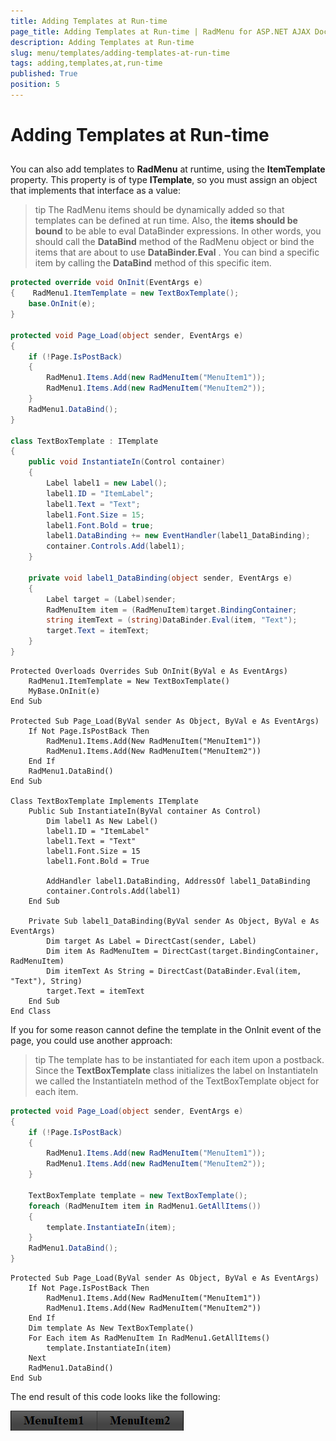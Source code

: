 ```yaml
---
title: Adding Templates at Run-time
page_title: Adding Templates at Run-time | RadMenu for ASP.NET AJAX Documentation
description: Adding Templates at Run-time
slug: menu/templates/adding-templates-at-run-time
tags: adding,templates,at,run-time
published: True
position: 5
---
```


# Adding Templates at Run-time

## 

You can also add templates to **RadMenu** at runtime, using the **ItemTemplate** property. This property is of type **ITemplate**, so you must assign an object that implements that interface as a value:



>tip The RadMenu items should be dynamically added so that templates can be defined at run time.
>Also, the **items should be bound** to be able to eval DataBinder expressions. In other words, you should call the **DataBind** method of the RadMenu object or bind the items that are about to use **DataBinder.Eval** . You can bind a specific item by calling the **DataBind** method of this specific item.
>


````C#
protected override void OnInit(EventArgs e)
{    RadMenu1.ItemTemplate = new TextBoxTemplate();    
    base.OnInit(e);
}

protected void Page_Load(object sender, EventArgs e)
{    
    if (!Page.IsPostBack)
    {        
        RadMenu1.Items.Add(new RadMenuItem("MenuItem1"));
        RadMenu1.Items.Add(new RadMenuItem("MenuItem2"));
    }    
    RadMenu1.DataBind();
}

class TextBoxTemplate : ITemplate
{    
    public void InstantiateIn(Control container)    
    {        
        Label label1 = new Label();
        label1.ID = "ItemLabel";
        label1.Text = "Text";
        label1.Font.Size = 15;
        label1.Font.Bold = true;
        label1.DataBinding += new EventHandler(label1_DataBinding);
        container.Controls.Add(label1);
    }    
    
    private void label1_DataBinding(object sender, EventArgs e)
    {        
        Label target = (Label)sender;
        RadMenuItem item = (RadMenuItem)target.BindingContainer;
        string itemText = (string)DataBinder.Eval(item, "Text");
        target.Text = itemText;
    }
}	    			
````
````VB.NET
Protected Overloads Overrides Sub OnInit(ByVal e As EventArgs)
    RadMenu1.ItemTemplate = New TextBoxTemplate()
    MyBase.OnInit(e)
End Sub

Protected Sub Page_Load(ByVal sender As Object, ByVal e As EventArgs)
    If Not Page.IsPostBack Then
        RadMenu1.Items.Add(New RadMenuItem("MenuItem1"))
        RadMenu1.Items.Add(New RadMenuItem("MenuItem2"))
    End If
    RadMenu1.DataBind()
End Sub

Class TextBoxTemplate Implements ITemplate 
    Public Sub InstantiateIn(ByVal container As Control)
        Dim label1 As New Label()
        label1.ID = "ItemLabel"
        label1.Text = "Text"
        label1.Font.Size = 15
        label1.Font.Bold = True

        AddHandler label1.DataBinding, AddressOf label1_DataBinding
        container.Controls.Add(label1)
    End Sub

    Private Sub label1_DataBinding(ByVal sender As Object, ByVal e As EventArgs)
        Dim target As Label = DirectCast(sender, Label)
        Dim item As RadMenuItem = DirectCast(target.BindingContainer, RadMenuItem)
        Dim itemText As String = DirectCast(DataBinder.Eval(item, "Text"), String)
        target.Text = itemText
    End Sub
End Class
````


If you for some reason cannot define the template in the OnInit event of the page, you could use another approach:



>tip The template has to be instantiated for each item upon a postback. Since the **TextBoxTemplate** class initializes the label on InstantiateIn we called the InstantiateIn method of the TextBoxTemplate object for each item.
>


````C#
protected void Page_Load(object sender, EventArgs e)
{    
    if (!Page.IsPostBack)    
    {        
        RadMenu1.Items.Add(new RadMenuItem("MenuItem1"));
        RadMenu1.Items.Add(new RadMenuItem("MenuItem2"));
    }        
    
    TextBoxTemplate template = new TextBoxTemplate();
    foreach (RadMenuItem item in RadMenu1.GetAllItems())
    {        
        template.InstantiateIn(item);
    }
    RadMenu1.DataBind();
}	    			
````
````VB.NET
Protected Sub Page_Load(ByVal sender As Object, ByVal e As EventArgs)
    If Not Page.IsPostBack Then
        RadMenu1.Items.Add(New RadMenuItem("MenuItem1"))
        RadMenu1.Items.Add(New RadMenuItem("MenuItem2"))
    End If
    Dim template As New TextBoxTemplate()
    For Each item As RadMenuItem In RadMenu1.GetAllItems()
        template.InstantiateIn(item)
    Next
    RadMenu1.DataBind()
End Sub	
````


The end result of this code looks like the following:

![RadMenu Dynamic Template](images/menu_dynamictemplates.gif)
